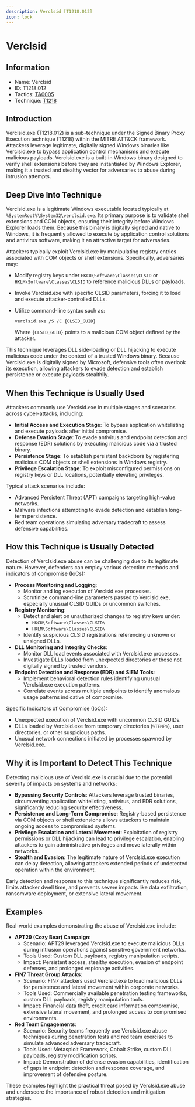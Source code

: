 ```yaml
---
description: Verclsid [T1218.012]
icon: lock
---
```


# Verclsid

## Information

- Name: Verclsid
- ID: T1218.012
- Tactics: [TA0005](../TA0005/TA0005.md)
- Technique: [T1218](T1218.md)

## Introduction

Verclsid.exe (T1218.012) is a sub-technique under the Signed Binary Proxy Execution technique (T1218) within the MITRE ATT\&CK framework. Attackers leverage legitimate, digitally signed Windows binaries like Verclsid.exe to bypass application control mechanisms and execute malicious payloads. Verclsid.exe is a built-in Windows binary designed to verify shell extensions before they are instantiated by Windows Explorer, making it a trusted and stealthy vector for adversaries to abuse during intrusion attempts.

## Deep Dive Into Technique

Verclsid.exe is a legitimate Windows executable located typically at `%SystemRoot%\System32\verclsid.exe`. Its primary purpose is to validate shell extensions and COM objects, ensuring their integrity before Windows Explorer loads them. Because this binary is digitally signed and native to Windows, it is frequently allowed to execute by application control solutions and antivirus software, making it an attractive target for adversaries.

Attackers typically exploit Verclsid.exe by manipulating registry entries associated with COM objects or shell extensions. Specifically, adversaries may:

- Modify registry keys under `HKCU\Software\Classes\CLSID` or `HKLM\Software\Classes\CLSID` to reference malicious DLLs or payloads.
- Invoke Verclsid.exe with specific CLSID parameters, forcing it to load and execute attacker-controlled DLLs.
- Utilize command-line syntax such as:

  ```
  verclsid.exe /S /C {CLSID_GUID}
  ```

  Where `{CLSID_GUID}` points to a malicious COM object defined by the attacker.

This technique leverages DLL side-loading or DLL hijacking to execute malicious code under the context of a trusted Windows binary. Because Verclsid.exe is digitally signed by Microsoft, defensive tools often overlook its execution, allowing attackers to evade detection and establish persistence or execute payloads stealthily.

## When this Technique is Usually Used

Attackers commonly use Verclsid.exe in multiple stages and scenarios across cyber-attacks, including:

- **Initial Access and Execution Stage**: To bypass application whitelisting and execute payloads after initial compromise.
- **Defense Evasion Stage**: To evade antivirus and endpoint detection and response (EDR) solutions by executing malicious code via a trusted binary.
- **Persistence Stage**: To establish persistent backdoors by registering malicious COM objects or shell extensions in Windows registry.
- **Privilege Escalation Stage**: To exploit misconfigured permissions on registry keys or DLL locations, potentially elevating privileges.

Typical attack scenarios include:

- Advanced Persistent Threat (APT) campaigns targeting high-value networks.
- Malware infections attempting to evade detection and establish long-term persistence.
- Red team operations simulating adversary tradecraft to assess defensive capabilities.

## How this Technique is Usually Detected

Detection of Verclsid.exe abuse can be challenging due to its legitimate nature. However, defenders can employ various detection methods and indicators of compromise (IoCs):

- **Process Monitoring and Logging**:
  - Monitor and log execution of Verclsid.exe processes.
  - Scrutinize command-line parameters passed to Verclsid.exe, especially unusual CLSID GUIDs or uncommon switches.
- **Registry Monitoring**:
  - Detect and alert on unauthorized changes to registry keys under:
    - `HKCU\Software\Classes\CLSID\`
    - `HKLM\Software\Classes\CLSID\`
  - Identify suspicious CLSID registrations referencing unknown or unsigned DLLs.
- **DLL Monitoring and Integrity Checks**:
  - Monitor DLL load events associated with Verclsid.exe processes.
  - Investigate DLLs loaded from unexpected directories or those not digitally signed by trusted vendors.
- **Endpoint Detection and Response (EDR) and SIEM Tools**:
  - Implement behavioral detection rules identifying unusual Verclsid.exe execution patterns.
  - Correlate events across multiple endpoints to identify anomalous usage patterns indicative of compromise.

Specific Indicators of Compromise (IoCs):

- Unexpected execution of Verclsid.exe with uncommon CLSID GUIDs.
- DLLs loaded by Verclsid.exe from temporary directories (`%TEMP%`), user directories, or other suspicious paths.
- Unusual network connections initiated by processes spawned by Verclsid.exe.

## Why it is Important to Detect This Technique

Detecting malicious use of Verclsid.exe is crucial due to the potential severity of impacts on systems and networks:

- **Bypassing Security Controls**: Attackers leverage trusted binaries, circumventing application whitelisting, antivirus, and EDR solutions, significantly reducing security effectiveness.
- **Persistence and Long-Term Compromise**: Registry-based persistence via COM objects or shell extensions allows attackers to maintain ongoing access to compromised systems.
- **Privilege Escalation and Lateral Movement**: Exploitation of registry permissions or DLL hijacking can lead to privilege escalation, enabling attackers to gain administrative privileges and move laterally within networks.
- **Stealth and Evasion**: The legitimate nature of Verclsid.exe execution can delay detection, allowing attackers extended periods of undetected operation within the environment.

Early detection and response to this technique significantly reduces risk, limits attacker dwell time, and prevents severe impacts like data exfiltration, ransomware deployment, or extensive lateral movement.

## Examples

Real-world examples demonstrating the abuse of Verclsid.exe include:

- **APT29 (Cozy Bear) Campaign**:
  - Scenario: APT29 leveraged Verclsid.exe to execute malicious DLLs during intrusion operations against sensitive government networks.
  - Tools Used: Custom DLL payloads, registry manipulation scripts.
  - Impact: Persistent access, stealthy execution, evasion of endpoint defenses, and prolonged espionage activities.
- **FIN7 Threat Group Attacks**:
  - Scenario: FIN7 attackers used Verclsid.exe to load malicious DLLs for persistence and lateral movement within corporate networks.
  - Tools Used: Commercially available penetration testing frameworks, custom DLL payloads, registry manipulation tools.
  - Impact: Financial data theft, credit card information compromise, extensive lateral movement, and prolonged access to compromised environments.
- **Red Team Engagements**:
  - Scenario: Security teams frequently use Verclsid.exe abuse techniques during penetration tests and red team exercises to simulate advanced adversary tradecraft.
  - Tools Used: Metasploit Framework, Cobalt Strike, custom DLL payloads, registry modification scripts.
  - Impact: Demonstration of defense evasion capabilities, identification of gaps in endpoint detection and response coverage, and improvement of defensive posture.

These examples highlight the practical threat posed by Verclsid.exe abuse and underscore the importance of robust detection and mitigation strategies.
